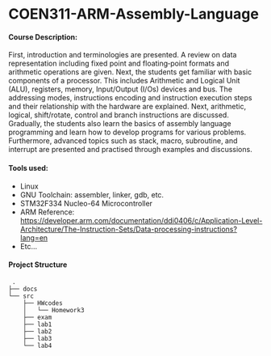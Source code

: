 # COEN311-ARM-Assembly-Language


####  Course Description: 
First, introduction and terminologies are presented. A review on data representation including fixed point and floating‑point formats and arithmetic operations are given. Next, the students get familiar with basic components of a processor. This includes Arithmetic and Logical Unit (ALU), registers, memory, Input/Output (I/Os) devices and bus. The addressing modes, instructions encoding and instruction execution steps and their relationship with the hardware are explained. Next, arithmetic, logical, shift/rotate, control and branch instructions are discussed. Gradually, the students also learn the basics of assembly language programming and learn how to develop programs for various problems. Furthermore, advanced topics such as stack, macro, subroutine, and interrupt are presented and practised through examples and discussions.


#### Tools used: 
- Linux
- GNU Toolchain: assembler, linker, gdb, etc.
- STM32F334 Nucleo-64 Microcontroller
- ARM Reference: https://developer.arm.com/documentation/ddi0406/c/Application-Level-Architecture/The-Instruction-Sets/Data-processing-instructions?lang=en
- Etc...

#### Project Structure
```
 .
├── docs
└── src
    ├── HWcodes
    │   └── Homework3
    ├── exam
    ├── lab1
    ├── lab2
    ├── lab3
    └── lab4